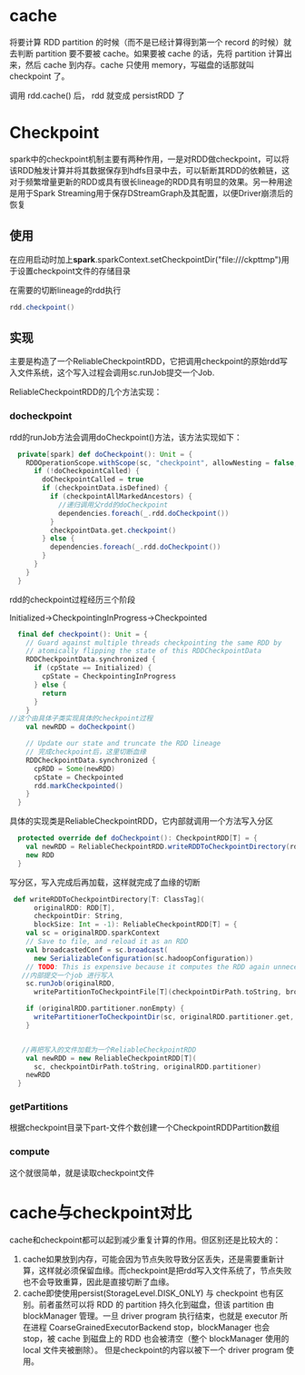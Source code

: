 # cache

将要计算 RDD partition 的时候（而不是已经计算得到第一个 record 的时候）就去判断 partition 要不要被 cache。如果要被 cache 的话，先将 partition 计算出来，然后 cache 到内存。cache 只使用 memory，写磁盘的话那就叫 checkpoint 了。

调用 rdd.cache() 后， rdd 就变成 persistRDD 了



# Checkpoint

spark中的checkpoint机制主要有两种作用，一是对RDD做checkpoint，可以将该RDD触发计算并将其数据保存到hdfs目录中去，可以斩断其RDD的依赖链，这对于频繁增量更新的RDD或具有很长lineage的RDD具有明显的效果。另一种用途是用于Spark Streaming用于保存DStreamGraph及其配置，以便Driver崩溃后的恢复

## 使用

在应用启动时加上**spark**.sparkContext.setCheckpointDir("file:///ckpttmp")用于设置checkpoint文件的存储目录

在需要的切断lineage的rdd执行

```scala
rdd.checkpoint()
```

## 实现

主要是构造了一个ReliableCheckpointRDD，它把调用checkpoint的原始rdd写入文件系统，这个写入过程会调用sc.runJob提交一个Job.

ReliableCheckpointRDD的几个方法实现：

### docheckpoint

rdd的runJob方法会调用doCheckpoint()方法，该方法实现如下：

```scala
  private[spark] def doCheckpoint(): Unit = {
    RDDOperationScope.withScope(sc, "checkpoint", allowNesting = false, ignoreParent = true) {
      if (!doCheckpointCalled) {
        doCheckpointCalled = true
        if (checkpointData.isDefined) {
          if (checkpointAllMarkedAncestors) {
            //递归调用父rdd的doCheckpoint
            dependencies.foreach(_.rdd.doCheckpoint())
          }
          checkpointData.get.checkpoint()
        } else {
          dependencies.foreach(_.rdd.doCheckpoint())
        }
      }
    }
  }
```



rdd的checkpoint过程经历三个阶段

Initialized->CheckpointingInProgress->Checkpointed 

```scala
  final def checkpoint(): Unit = {
    // Guard against multiple threads checkpointing the same RDD by
    // atomically flipping the state of this RDDCheckpointData
    RDDCheckpointData.synchronized {
      if (cpState == Initialized) {
        cpState = CheckpointingInProgress
      } else {
        return
      }
    }
//这个由具体子类实现具体的checkpoint过程
    val newRDD = doCheckpoint()

    // Update our state and truncate the RDD lineage
    // 完成checkpoint后，这里切断血缘
    RDDCheckpointData.synchronized {
      cpRDD = Some(newRDD)
      cpState = Checkpointed
      rdd.markCheckpointed()
    }
  }
```

具体的实现类是ReliableCheckpointRDD，它内部就调用一个方法写入分区

```scala
  protected override def doCheckpoint(): CheckpointRDD[T] = {
    val newRDD = ReliableCheckpointRDD.writeRDDToCheckpointDirectory(rdd, cpDir)
    new RDD
  }
```

写分区，写入完成后再加载，这样就完成了血缘的切断

```scala
 def writeRDDToCheckpointDirectory[T: ClassTag](
      originalRDD: RDD[T],
      checkpointDir: String,
      blockSize: Int = -1): ReliableCheckpointRDD[T] = {
    val sc = originalRDD.sparkContext
    // Save to file, and reload it as an RDD
    val broadcastedConf = sc.broadcast(
      new SerializableConfiguration(sc.hadoopConfiguration))
    // TODO: This is expensive because it computes the RDD again unnecessarily (SPARK-8582)
   //内部提交一个job 进行写入
    sc.runJob(originalRDD,
      writePartitionToCheckpointFile[T](checkpointDirPath.toString, broadcastedConf) _)

    if (originalRDD.partitioner.nonEmpty) {
      writePartitionerToCheckpointDir(sc, originalRDD.partitioner.get, checkpointDirPath)
    }


   //再把写入的文件加载为一个ReliableCheckpointRDD
    val newRDD = new ReliableCheckpointRDD[T](
      sc, checkpointDirPath.toString, originalRDD.partitioner)
    newRDD
  }
```



### getPartitions

根据checkpoint目录下part-文件个数创建一个CheckpointRDDPartition数组

### compute

这个就很简单，就是读取checkpoint文件

# cache与checkpoint对比

cache和checkpoint都可以起到减少重复计算的作用。但区别还是比较大的：

1. cache如果放到内存，可能会因为节点失败导致分区丢失，还是需要重新计算，这样就必须保留血缘。而checkpoint是把rdd写入文件系统了，节点失败也不会导致重算，因此是直接切断了血缘。
2. cache即使使用persist(StorageLevel.DISK_ONLY) 与 checkpoint 也有区别。前者虽然可以将 RDD 的 partition 持久化到磁盘，但该 partition 由 blockManager 管理。一旦 driver program 执行结束，也就是 executor 所在进程 CoarseGrainedExecutorBackend stop，blockManager 也会 stop，被 cache 到磁盘上的 RDD 也会被清空（整个 blockManager 使用的 local 文件夹被删除）。 但是checkpoint的内容以被下一个 driver program 使用。